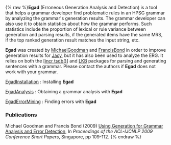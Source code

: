 {% raw %}**Egad** (Erroneous Generation Analysis and Detection) is a tool that
helps a grammar developer find problematic rules in an HPSG grammar by
analyzing the grammar's generation results. The grammar developer can
also use it to obtain statistics about how the grammar performs. Such
statistics include the proportion of lexical or rule variance between
generation and parsing results, if the generated items have the same
MRS, if the top ranked generation result matches the input string, etc.

**Egad** was created by [MichaelGoodman](https://blog.inductorsoftware.com/docsproto/summits/MichaelGoodman) and
[FrancisBond](https://blog.inductorsoftware.com/docsproto/summits/FrancisBond) in order to improve generation results for
[Jacy](https://blog.inductorsoftware.com/docsproto/grammars/JacyTop), but it has also been used to analyze the ERG. It relies
on both the [\[incr tsdb()](https://blog.inductorsoftware.com/docsproto/tools/ItsdbTop)\] and [LKB](https://blog.inductorsoftware.com/docsproto/tools/LkbTop) packages for
parsing and generating sentences with a grammar. Please contact the
authors if **Egad** does not work with your grammar.

[EgadInstallation](https://blog.inductorsoftware.com/docsproto/garage/EgadInstallation) : Installing **Egad**

[EgadAnalysis](/EgadAnalysis) : Obtaining a grammar analysis with
**Egad**

[EgadErrorMining](/EgadErrorMining) : Finding errors with **Egad**

### Publications

Michael Goodman and Francis Bond (2009) [Using Generation for Grammar
Analysis and Error
Detection](http://www.aclweb.org/anthology/P/P09/P09-2028.pdf), In
*Proceedings of the ACL-IJCNLP 2009 Conference Short Papers*, Singapore,
pp 109-112.
<update date omitted for speed>{% endraw %}